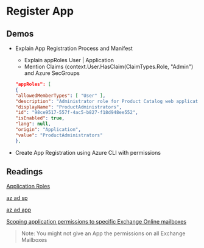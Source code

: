 # Register App

## Demos

- Explain App Registration Process and Manifest

  - Explain appRoles User | Application
  - Mention Claims (context.User.HasClaim(ClaimTypes.Role, "Admin") and Azure SecGroups

  ```json
  "appRoles": [
  {
  "allowedMemberTypes": [ "User" ],
  "description": "Administrator role for Product Catalog web application.",
  "displayName": "ProductAdministrators",
  "id": "98ce9517-557f-4ac5-b827-f18d948ee552",
  "isEnabled": true,
  "lang": null,
  "origin": "Application",
  "value": "ProductAdministrators"
  },
  ```

- Create App Registration using Azure CLI with permissions

## Readings

[Application Roles](https://docs.microsoft.com/en-us/azure/architecture/multitenant-identity/app-roles)

[az ad sp](https://docs.microsoft.com/en-us/cli/azure/ad/sp?view=azure-cli-latest#az_ad_sp_create_for_rbac)

[az ad app](https://docs.microsoft.com/en-us/cli/azure/ad/app?view=azure-cli-latest)

[Scoping application permissions to specific Exchange Online mailboxes](https://docs.microsoft.com/en-us/graph/auth-limit-mailbox-access)

> Note: You might not give an App the permissions on all Exchange Mailboxes
